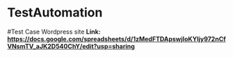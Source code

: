 # TestAutomation
#Test Case Wordpress site
**Link: https://docs.google.com/spreadsheets/d/1zMedFTDApswjIoKYljy972nCfVNsmTV_aJK2D540ChY/edit?usp=sharing**
